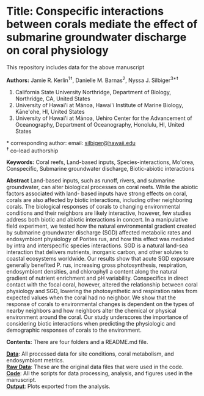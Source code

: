 # Title: Conspecific interactions between corals mediate the effect of submarine groundwater discharge on coral physiology

This repository includes data for the above manuscript

**Authors:** Jamie R. Kerlin<sup>1</sup><sup>&#9768;</sup>, Danielle M. Barnas<sup>2</sup>, Nyssa J. Silbiger<sup>3*</sup><sup>&#9768;</sup>
1. California State University Northridge, Department of Biology, Northridge, CA, United States  
2. University of Hawai'i at Mānoa, Hawai'i Institute of Marine Biology, Kāne'ohe, HI, United States  
3. University of Hawai'i at Mānoa, Uehiro Center for the Advancement of Oceanography, Department of Oceanography, Honolulu, HI, United States  

\* corresponding author: email: silbiger@hawaii.edu  
<sup>&#9768;</sup> co-lead authorship

**Keywords:** Coral reefs, Land-based inputs, Species-interactions, Mo'orea, Conspecific, Submarine groundwater discharge, Biotic-abiotic interactions

**Abstract**
Land-based inputs, such as runoff, rivers, and submarine groundwater, can alter
biological processes on coral reefs. While the abiotic factors associated with land-
based inputs have strong effects on coral, corals are also affected by biotic
interactions, including other neighboring corals. The biological responses of corals to
changing environmental conditions and their neighbors are likely interactive, however,
few studies address both biotic and abiotic interactions in concert. In a manipulative
field experiment, we tested how the natural environmental gradient created by
submarine groundwater discharge (SGD) affected metabolic rates and endosymbiont
physiology of Porites rus, and how this effect was mediated by intra and interspecific
species interactions. SGD is a natural land-sea interaction that delivers nutrients,
inorganic carbon, and other solutes to coastal ecosystems worldwide. Our results show
that acute SGD exposure generally benefited P. rus, increasing gross photosynthesis,
respiration, endosymbiont densities, and chlorophyll a content along the natural
gradient of nutrient enrichment and pH variability. Conspecifics in direct contact with
the focal coral, however, altered the relationship between coral physiology and SGD,
lowering the photosynthetic and respiration rates from expected values when the coral
had no neighbor. We show that the response of corals to environmental changes is
dependent on the types of nearby neighbors and how neighbors alter the chemical or
physical environment around the coral. Our study underscores the importance of
considering biotic interactions when predicting the physiologic and demographic
responses of corals to the environment.

**Contents:** There are four folders and a README.md file.  

[**Data**](Data/): All processed data for site conditions, coral metabolism, and endosymbiont metrics.  
[**Raw Data**](Data_Raw/): These are the original data files that were used in the code.  
[**Code**](Scripts/): All the scripts for data processing, analysis, and figures used in the manuscript.  
[**Output**](/Output): Plots exported from the analysis.  
